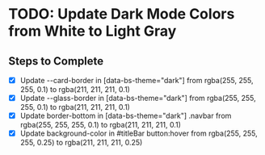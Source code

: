 # TODO: Update Dark Mode Colors from White to Light Gray

## Steps to Complete
- [x] Update --card-border in [data-bs-theme="dark"] from rgba(255, 255, 255, 0.1) to rgba(211, 211, 211, 0.1)
- [x] Update --glass-border in [data-bs-theme="dark"] from rgba(255, 255, 255, 0.1) to rgba(211, 211, 211, 0.1)
- [x] Update border-bottom in [data-bs-theme="dark"] .navbar from rgba(255, 255, 255, 0.1) to rgba(211, 211, 211, 0.1)
- [x] Update background-color in #titleBar button:hover from rgba(255, 255, 255, 0.25) to rgba(211, 211, 211, 0.25)
